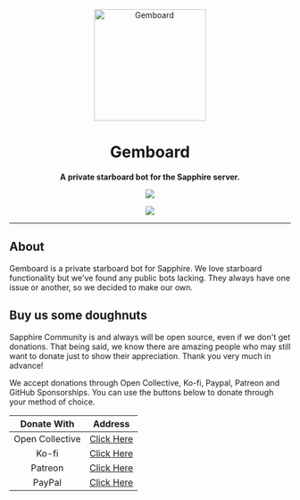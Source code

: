 <div align="center">

<img height="200" src="https://cdn.skyra.pw/gh-assets/sapphire-banner.png" alt="Gemboard"/>

# Gemboard

**A private starboard bot for the Sapphire server.**

<a href="https://github.com/sapphiredev/gemboard/blob/main/LICENSE" alt="License"><img src="https://img.shields.io/github/license/sapphiredev/gemboard"/></a>

<a href="https://discord.gg/sapphiredev" alt="Support Server"><img src="https://discord.com/api/guilds/737141877803057244/embed.png?style=banner2"/></a>

</div>

---

## About

Gemboard is a private starboard bot for Sapphire. We love starboard functionality but we've found any public bots lacking. They always have one issue or another, so we decided to make our own.

## Buy us some doughnuts

Sapphire Community is and always will be open source, even if we don't get donations. That being said, we know there are amazing people who may still want to donate just to show their appreciation. Thank you very much in advance!

We accept donations through Open Collective, Ko-fi, Paypal, Patreon and GitHub Sponsorships. You can use the buttons below to donate through your method of choice.

|   Donate With   |                       Address                       |
| :-------------: | :-------------------------------------------------: |
| Open Collective | [Click Here](https://sapphirejs.dev/opencollective) |
|      Ko-fi      |      [Click Here](https://sapphirejs.dev/kofi)      |
|     Patreon     |    [Click Here](https://sapphirejs.dev/patreon)     |
|     PayPal      |     [Click Here](https://sapphirejs.dev/paypal)     |
